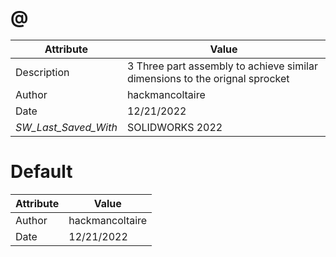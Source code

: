 # @
| Attribute | Value |
| ---  | ---     |
| Description | 3 Three part assembly to achieve similar dimensions to the orignal sprocket |
| Author | hackmancoltaire |
| Date | 12/21/2022 |
| _SW_Last_Saved_With_ | SOLIDWORKS 2022 |
# Default
| Attribute | Value |
| ---  | ---     |
| Author | hackmancoltaire |
| Date | 12/21/2022 |
